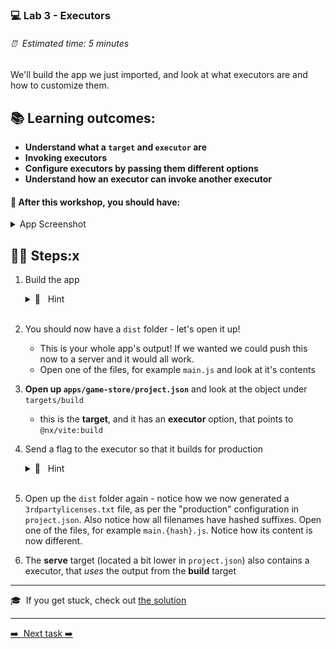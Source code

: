 ### 💻 Lab 3 - Executors

###### ⏰ &nbsp;Estimated time: 5 minutes

We'll build the app we just imported, and look at what executors are and how to customize them.

## 📚 Learning outcomes:

- **Understand what a `target` and `executor` are**
- **Invoking executors**
- **Configure executors by passing them different options**
- **Understand how an executor can invoke another executor**

#### 📲 After this workshop, you should have:

<details>
  <summary>App Screenshot</summary>
  <img src="../assets/lab3_screenshot.png" width="500" alt="screenshot of lab3 result">
</details>

## 🏋️‍♀️ Steps:x

1. Build the app

   <details>
   <summary>🐳 &nbsp;&nbsp;Hint</summary>
   <img src="../assets/lab3_build_cmds.png" alt="Nx executor command structure">
   </details><br />

2. You should now have a `dist` folder - let's open it up!

   - This is your whole app's output! If we wanted we could push this now to a server and it would all work.
   - Open one of the files, for example `main.js` and look at it's contents
     <br />

3. **Open up `apps/game-store/project.json`** and look at the object under `targets/build`

   - this is the **target**, and it has an **executor** option, that points to `@nx/vite:build`
     <br />

4. Send a flag to the executor so that it builds for production

   <details>
   <summary>🐳 &nbsp;&nbsp;Hint</summary>

   `--configuration=production`

   </details><br />

5. Open up the `dist` folder again - notice how we now generated a `3rdpartylicenses.txt` file, as per the "production" configuration in `project.json`. Also notice how all filenames have hashed suffixes. Open one of the files, for example `main.{hash}.js`. Notice how its content is now different.
   <br />

6. The **serve** target (located a bit lower in `project.json`) also contains a executor, that _uses_ the output from the **build** target
   <br />

---

🎓&nbsp;&nbsp;If you get stuck, check out [the solution](SOLUTION.md)

---

[➡️ &nbsp;Next task ➡️](../task4/4-TASK.md)
